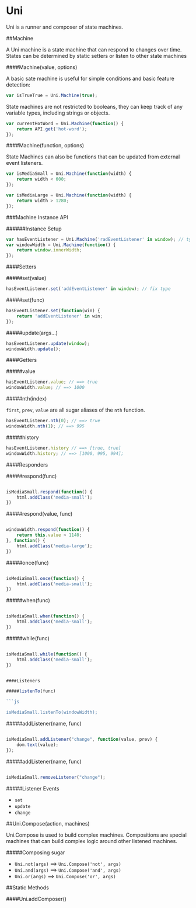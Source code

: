  Uni
===

Uni is a runner and composer of state machines.  

##Machine

A Uni machine is a state machine that can respond to changes over time.  States can be determined by static setters or listen to other state machines

####Machine(value, options)

A basic sate machine is useful for simple conditions and basic feature detection:

```js
var isTrueTrue = Uni.Machine(true);
```

State machines are not restricted to booleans, they can keep track of any variable types, including strings or objects.

```js
var currentHotWord = Uni.Machine(function() {
    return API.get('hot-word'); 
});
```

####Machine(function, options)

State Machines can also be functions that can be updated from external event listeners.  

```js
var isMediaSmall = Uni.Machine(function(width) {
    return width < 600;
});

var isMediaLarge = Uni.Machine(function(width) {
    return width > 1280;
});
```

###Machine Instance API

######Instance Setup

```js
var hasEventListener = Uni.Machine('radEventListener' in window); // typo!
var windowWidth = Uni.Machine(function() {
    return window.innerWidth;
});
```

####Setters

#####set(value)

```js
hasEventListener.set('addEventListener' in window); // fix type
```

#####set(func)

```js
hasEventListener.set(function(win) {
    return 'addEventListener' in win;
});
```

#####update(args...)

```js
hasEventListener.update(window);
windowWidth.update();
```

####Getters

#####value

```js
hasEventListener.value; // ==> true
windowWidth.value; // ==> 1000
```

#####nth(index)

`first`, `prev`, `value` are all sugar aliases of the `nth` function.

```js
hasEventListener.nth(0); // ==> true
windowWidth.nth(1); // ==> 995
```

#####history

```js
hasEventListener.history // ==> [true, true]
windowWidth.history; // ==> [1000, 995, 994];
```

####Responders

#####respond(func)

```js

isMediaSmall.respond(function() {
    html.addClass('media-small');
})
```


#####respond(value, func)

```js

windowWidth.respond(function() {
    return this.value > 1140;    
}, function() {
    html.addClass('media-large');
})
```

#####once(func)

```js

isMediaSmall.once(function() {
    html.addClass('media-small');
})
```

#####when(func)

```js

isMediaSmall.when(function() {
    html.addClass('media-small');
})
```

#####while(func)

```js

isMediaSmall.while(function() {
    html.addClass('media-small');
})


####Listeners

#####listenTo(func)

```js

isMediaSmall.listenTo(windowWidth);
```

#####addListener(name, func)

```js

isMediaSmall.addListener("change", function(value, prev) {
    dom.text(value);
});
```


#####addListener(name, func)

```js

isMediaSmall.removeListener("change");
```

#####Listener Events

- `set`
- `update`
- `change`


##Uni.Compose(action, machines)

Uni.Compose is used to build complex machines.  Compositions are special machines that can build complex logic around other listened machines.

#####Composing sugar

- `Uni.not(args)` ==> `Uni.Compose('not', args)`
- `Uni.and(args)` ==> `Uni.Compose('and', args)`
- `Uni.or(args)` ==> `Uni.Compose('or', args)`



##Static Methods

####Uni.addComposer()